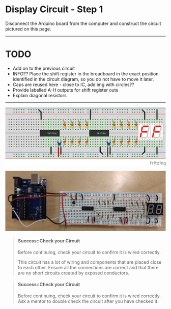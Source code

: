 # Display Circuit - Step 1





Disconnect the Arduino board from the computer and construct the circuit pictured on this page.  

---
# TODO
- Add on to the previous circuit
- INFO?? Place the shift register in the breadboard in the exact position identified in the circuit diagram, so you do not have to move it later.
- Caps are reused here - close to IC, add img with circles??
- Provide labelled A-H outputs for shift register outs
- Explain diagonal resistors
---


![](/assets/display-circuit/breadboard_step1.png)

![](/assets/display-circuit/prototype_step1.jpg)


> #### Success::Check your Circuit
>
> Before continuing, check your circuit to confirm it is wired correctly.
>
> This circuit has a lot of wiring and components that are placed close to each other. Ensure all the connections are correct and that there are no short circuits created by exposed conductors.


> #### Success::Check your Circuit
>
> Before continuing, check your circuit to confirm it is wired correctly. Ask a mentor to double check the circuit after you have checked it.
